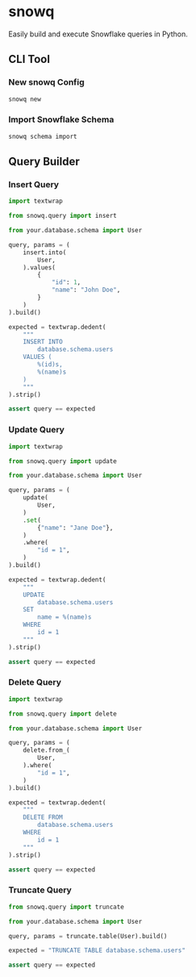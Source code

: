 # snowq

Easily build and execute Snowflake queries in Python.


## CLI Tool

### New snowq Config
```sh
snowq new
```

### Import Snowflake Schema
```sh
snowq schema import
```


## Query Builder

### Insert Query

```python
import textwrap

from snowq.query import insert

from your.database.schema import User

query, params = (
    insert.into(
        User,
    ).values(
        {
            "id": 1,
            "name": "John Doe",
        }
    )
).build()

expected = textwrap.dedent(
    """
    INSERT INTO
        database.schema.users
    VALUES (
        %(id)s,
        %(name)s
    )
    """
).strip()

assert query == expected
```

### Update Query

```python
import textwrap

from snowq.query import update

from your.database.schema import User

query, params = (
    update(
        User,
    )
    .set(
        {"name": "Jane Doe"},
    )
    .where(
        "id = 1",
    )
).build()

expected = textwrap.dedent(
    """
    UPDATE
        database.schema.users
    SET
        name = %(name)s
    WHERE
        id = 1
    """
).strip()

assert query == expected
```

### Delete Query

```python
import textwrap

from snowq.query import delete

from your.database.schema import User

query, params = (
    delete.from_(
        User,
    ).where(
        "id = 1",
    )
).build()

expected = textwrap.dedent(
    """
    DELETE FROM
        database.schema.users
    WHERE
        id = 1
    """
).strip()

assert query == expected
```

### Truncate Query

```python
from snowq.query import truncate

from your.database.schema import User

query, params = truncate.table(User).build()

expected = "TRUNCATE TABLE database.schema.users"

assert query == expected
```
